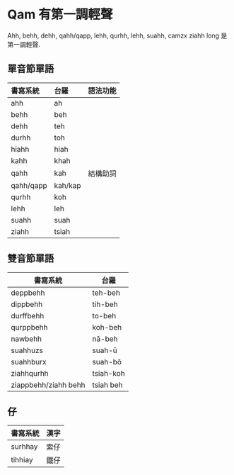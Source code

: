 # Qam 有第一調輕聲

Ahh, behh, dehh, qahh/qapp, lehh, qurhh, lehh, suahh, camzx ziahh long 是第一調輕聲.

## 單音節單語

| 書寫系統 | 台羅 | 語法功能 |
| :--- | :--- | :--- |
| ahh | ah | |
| behh | beh | |
| dehh | teh | |
| durhh | toh | |
| hiahh | hiah | |
| kahh | khah | |
| qahh | kah | 結構助詞 |
| qahh/qapp | kah/kap | |
| qurhh | koh | |
| lehh | leh | |
| suahh | suah | |
| ziahh | tsiah | |

## 雙音節單語

| 書寫系統 | 台羅 |
| --- | --- |
| deppbehh | teh-beh |
| dippbehh | tih-beh |
| durffbehh | to-beh |
| qurppbehh | koh-beh |
| nawbehh | nā-beh |
| suahhuzs | suah-ū |
| suahhburx | suah-bô |
| ziahhqurhh | tsiah-koh |
| ziappbehh/ziahh behh | tsiah beh |

## 仔

| 書寫系統 | 漢字 |
| :--- | :--- |
| surhhay | 索仔 |
| tihhiay | 鐵仔 |
